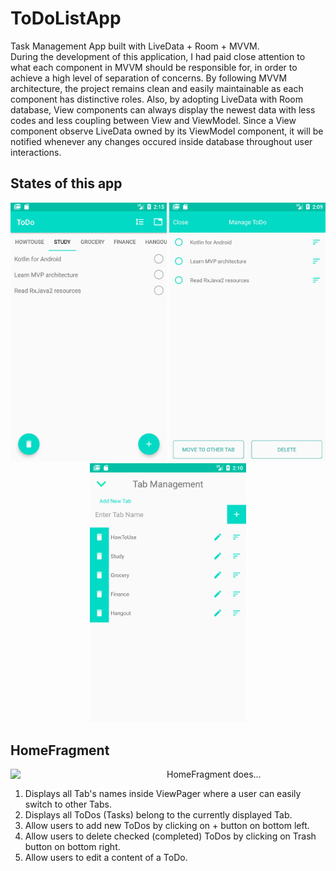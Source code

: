 # ToDoListApp
Task Management App built with LiveData + Room + MVVM.</br>
During the development of this application, I had paid close attention to what each component in MVVM should be responsible for,
in order to achieve a high level of separation of concerns. By following MVVM architecture, the project remains clean and easily maintainable as
each component has distinctive roles. 
Also, by adopting LiveData with Room database, View components can always display the newest data with less codes and less coupling between View and ViewModel.
Since a View component observe LiveData owned by its ViewModel component, it will be notified whenever any changes occured inside database throughout user interactions.

## States of this app
<p align = "center">
<img src = "screenshots/HomeFragment.png" width ="250" name = "test"/>
<img src = "screenshots/ItemManagementFragment.png" width ="250" />
<img src = "screenshots/TabManagementFragment.png" width="250"/>
</p>

## HomeFragment
<div display = "inline-block">
  <img src = "screenshots/HomeFragmentDemo.gif" width = "250" align = "left"> 
  <div>
    <p>HomeFragment does...</p>
    <ol>
      <li>Displays all Tab's names inside ViewPager where a user can easily switch to other Tabs.
      <li>Displays all ToDos (Tasks) belong to the currently displayed Tab.
      <li>Allow users to add new ToDos by clicking on + button on bottom left.
      <li>Allow users to delete checked (completed) ToDos by clicking on Trash button on bottom right.
      <li>Allow users to edit a content of a ToDo.
    </ol>
  </div>
</div>
